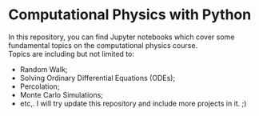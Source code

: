 # Computational Physics with Python
In this repository, you can find Jupyter notebooks which cover some fundamental topics on the computational physics course. <br>
Topics are including but not limited to:
* Random Walk;
* Solving Ordinary Differential Equations (ODEs);
* Percolation;
* Monte Carlo Simulations;
* etc,.
I will try update this repository and include more projects in it. ;)
